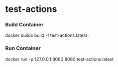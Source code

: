 # test-actions

### Build Container
docker buildx build -t test-actions:latest .

### Run Container
docker run -p 127.0.0.1:8080:8080 test-actions:latest